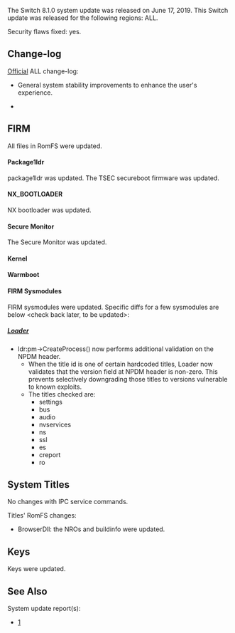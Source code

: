 The Switch 8.1.0 system update was released on June 17, 2019. This
Switch update was released for the following regions: ALL.

Security flaws fixed: yes.

## Change-log

[Official](https://en-americas-support.nintendo.com/app/answers/detail/a_id/22525/p/897)
ALL change-log:

  - General system stability improvements to enhance the user's
    experience.

  - 
## FIRM

All files in RomFS were updated.

#### Package1ldr

package1ldr was updated. The TSEC secureboot firmware was updated.

#### NX\_BOOTLOADER

NX bootloader was updated.

<check back later for diff>

#### Secure Monitor

The Secure Monitor was updated.

<check back later for diff>

#### Kernel

<check back later for diff>

#### Warmboot

<check back later for diff>

#### FIRM Sysmodules

FIRM sysmodules were updated. Specific diffs for a few sysmodules are
below \<check back later, to be updated\>:

##### [Loader](Loader%20services.md "wikilink")

  - ldr:pm-\>CreateProcess() now performs additional validation on the
    NPDM header.
      - When the title id is one of certain hardcoded titles, Loader now
        validates that the version field at NPDM header is non-zero.
        This prevents selectively downgrading those titles to versions
        vulnerable to known exploits.
      - The titles checked are:
          - settings
          - bus
          - audio
          - nvservices
          - ns
          - ssl
          - es
          - creport
          - ro

## System Titles

No changes with IPC service commands.

Titles' RomFS changes:

  - BrowserDll: the NROs and buildinfo were updated.

## Keys

Keys were updated.

## See Also

System update report(s):

  - [1](https://yls8.mtheall.com/ninupdates/reports.php?date=06-17-19_08-05-09&sys=hac)

